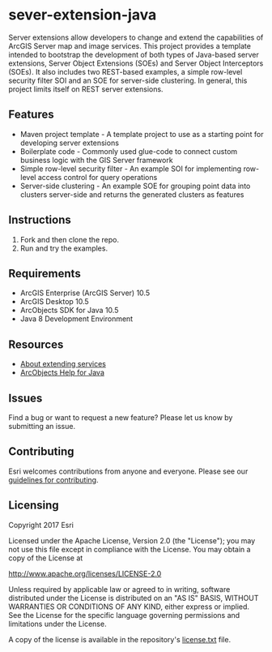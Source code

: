 # sever-extension-java
Server extensions allow developers to change and extend the capabilities of ArcGIS Server map and 
image services. This project provides a template intended to bootstrap the development of both types of Java-based 
server extensions, Server Object Extensions (SOEs) and Server Object Interceptors (SOEs). It also includes two REST-based
examples, a simple row-level security filter SOI and an SOE for server-side clustering. In general, this project limits itself on 
REST server extensions.

## Features
* Maven project template - A template project to use as a starting point for developing server extensions
* Boilerplate code - Commonly used glue-code to connect custom business logic with the GIS Server framework
* Simple row-level security filter - An example SOI for implementing row-level access control for query operations 
* Server-side clustering - An example SOE for grouping point data into clusters server-side and returns the generated clusters as features

## Instructions
1. Fork and then clone the repo. 
2. Run and try the examples.

## Requirements
* ArcGIS Enterprise (ArcGIS Server) 10.5
* ArcGIS Desktop 10.5
* ArcObjects SDK for Java 10.5
* Java 8 Development Environment

## Resources
* [About extending services](http://server.arcgis.com/en/server/latest/publish-services/windows/about-extending-services.htm)
* [ArcObjects Help for Java](http://desktop.arcgis.com/en/arcobjects/latest/java/)

## Issues
Find a bug or want to request a new feature?  Please let us know by submitting an issue.

## Contributing
Esri welcomes contributions from anyone and everyone. Please see our [guidelines for contributing](https://github.com/esri/contributing).

## Licensing
Copyright 2017 Esri

Licensed under the Apache License, Version 2.0 (the "License");
you may not use this file except in compliance with the License.
You may obtain a copy of the License at

   http://www.apache.org/licenses/LICENSE-2.0

Unless required by applicable law or agreed to in writing, software
distributed under the License is distributed on an "AS IS" BASIS,
WITHOUT WARRANTIES OR CONDITIONS OF ANY KIND, either express or implied.
See the License for the specific language governing permissions and
limitations under the License.

A copy of the license is available in the repository's [license.txt](/license.txt) file.
